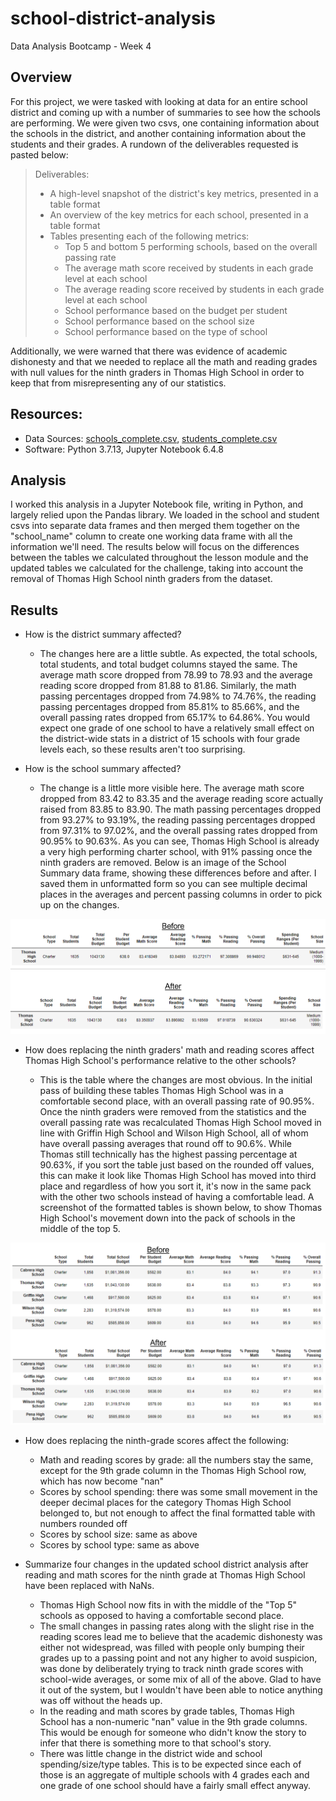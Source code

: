 # school-district-analysis
Data Analysis Bootcamp - Week 4

## Overview

For this project, we were tasked with looking at data for an entire school district and coming up with a number of summaries to see how the schools are performing. We were given two csvs, one containing information about the schools in the district, and another containing information about the students and their grades. A rundown of the deliverables requested is pasted below:

> Deliverables:
> - A high-level snapshot of the district's key metrics, presented in a table format
> - An overview of the key metrics for each school, presented in a table format
> - Tables presenting each of the following metrics:
>     - Top 5 and bottom 5 performing schools, based on the overall passing rate
>     - The average math score received by students in each grade level at each school
>     - The average reading score received by students in each grade level at each school
>     - School performance based on the budget per student
>     - School performance based on the school size 
>     - School performance based on the type of school

Additionally, we were warned that there was evidence of academic dishonesty and that we needed to replace all the math and reading grades with null values for the ninth graders in Thomas High School in order to keep that from misrepresenting any of our statistics.

## Resources:

- Data Sources: [schools_complete.csv](Resources/schools_complete.csv), [students_complete.csv](Resources/students_complete.csv)
- Software: Python 3.7.13, Jupyter Notebook 6.4.8

## Analysis

I worked this analysis in a Jupyter Notebook file, writing in Python, and largely relied upon the Pandas library. We loaded in the school and student csvs into separate data frames and then merged them together on the "school_name" column to create one working data frame with all the information we'll need. The results below will focus on the differences between the tables we calculated throughout the lesson module and the updated tables we calculated for the challenge, taking into account the removal of Thomas High School ninth graders from the dataset.

## Results

- How is the district summary affected?
    - The changes here are a little subtle. As expected, the total schools, total students, and total budget columns stayed the same. The average math score dropped from 78.99 to 78.93 and the average reading score dropped from 81.88 to 81.86. Similarly, the math passing percentages dropped from 74.98% to 74.76%, the reading passing percentages dropped from 85.81% to 85.66%, and the overall passing rates dropped from 65.17% to 64.86%. You would expect one grade of one school to have a relatively small effect on the district-wide stats in a district of 15 schools with four grade levels each, so these results aren't too surprising. 


- How is the school summary affected?
    - The change is a little more visible here. The average math score dropped from 83.42 to 83.35 and the average reading score actually raised from 83.85 to 83.90. The math passing percentages dropped from 93.27% to 93.19%, the reading passing percentages dropped from 97.31% to 97.02%, and the overall passing rates dropped from 90.95% to 90.63%. As you can see, Thomas High School is already a very high performing charter school, with 91% passing once the ninth graders are removed. Below is an image of the School Summary data frame, showing these differences before and after. I saved them in unformatted form so you can see multiple decimal places in the averages and percent passing columns in order to pick up on the changes.

![school_summary_before_after.png](Resources/school_summary_before_after.png)

- How does replacing the ninth graders' math and reading scores affect Thomas High School's performance relative to the other schools?

    - This is the table where the changes are most obvious. In the initial pass of building these tables Thomas High School was in a comfortable second place, with an overall passing rate of 90.95%. Once the ninth graders were removed from the statistics and the overall passing rate was recalculated Thomas High School moved in line with Griffin High School and Wilson High School, all of whom have overall passing averages that round off to 90.6%. While Thomas still technically has the highest passing percentage at 90.63%, if you sort the table just based on the rounded off values, this can make it look like Thomas High School has moved into third place and regardless of how you sort it, it's now in the same pack with the other two schools instead of having a comfortable lead. A screenshot of the formatted tables is shown below, to show Thomas High School's movement down into the pack of schools in the middle of the top 5.

![high_perfomance_before_after.png](Resources/high_performance_before_after.png)

- How does replacing the ninth-grade scores affect the following:
    - Math and reading scores by grade: all the numbers stay the same, except for the 9th grade column in the Thomas High School row, which has now become "nan"
    - Scores by school spending: there was some small movement in the deeper decimal places for the category Thomas High School belonged to, but not enough to affect the final formatted table with numbers rounded off
    - Scores by school size: same as above
    - Scores by school type: same as above

- Summarize four changes in the updated school district analysis after reading and math scores for the ninth grade at Thomas High School have been replaced with NaNs.
    - Thomas High School now fits in with the middle of the "Top 5" schools as opposed to having a comfortable second place.
    - The small changes in passing rates along with the slight rise in the reading scores lead me to believe that the academic dishonesty was either not widespread, was filled with people only bumping their grades up to a passing point and not any higher to avoid suspicion, was done by deliberately trying to track ninth grade scores with school-wide averages, or some mix of all of the above. Glad to have it out of the system, but I wouldn't have been able to notice anything was off without the heads up.
    - In the reading and math scores by grade tables, Thomas High School has a non-numeric "nan" value in the 9th grade columns. This would be enough for someone who didn't know the story to infer that there is something more to that school's story.
    - There was little change in the district wide and school spending/size/type tables. This is to be expected since each of those is an aggregate of multiple schools with 4 grades each and one grade of one school should have a fairly small effect anyway.